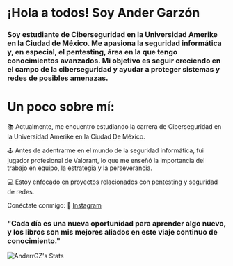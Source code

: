 # ¡Hola a todos! Soy Ander Garzón
### Soy estudiante de Ciberseguridad en la Universidad Amerike en la Ciudad de México. Me apasiona la seguridad informática y, en especial, el pentesting, área en la que tengo conocimientos avanzados. Mi objetivo es seguir creciendo en el campo de la ciberseguridad y ayudar a proteger sistemas y redes de posibles amenazas.

# Un poco sobre mí:
📚 Actualmente, me encuentro estudiando la carrera de Ciberseguridad en la Universidad Amerike en la Ciudad De México.

🕹️ Antes de adentrarme en el mundo de la seguridad informática, fui jugador profesional de Valorant, lo que me enseñó la importancia del trabajo en equipo, la estrategia y la perseverancia.

💻 Estoy enfocado en proyectos relacionados con pentesting y seguridad de redes.

Conéctate conmigo:
📸 [Instagram](https://www.instagram.com/brokeenander/)
### "Cada día es una nueva oportunidad para aprender algo nuevo, y los libros son mis mejores aliados en este viaje continuo de conocimiento."

![AnderrGZ's Stats](https://github-readme-stats.vercel.app/api?username=AnderrGZ&theme=vue-dark&show_icons=true&hide_border=true&count_private=true)
